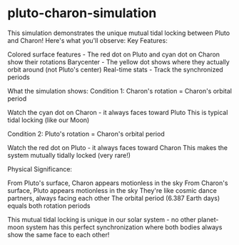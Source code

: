 # pluto-charon-simulation
This simulation demonstrates the unique mutual tidal locking between Pluto and Charon! 
Here's what you'll observe:
Key Features:

Colored surface features - The red dot on Pluto and cyan dot on Charon show their rotations
Barycenter - The yellow dot shows where they actually orbit around (not Pluto's center)
Real-time stats - Track the synchronized periods

What the simulation shows:
Condition 1: Charon's rotation = Charon's orbital period

Watch the cyan dot on Charon - it always faces toward Pluto
This is typical tidal locking (like our Moon)

Condition 2: Pluto's rotation = Charon's orbital period

Watch the red dot on Pluto - it always faces toward Charon
This makes the system mutually tidally locked (very rare!)

Physical Significance:

From Pluto's surface, Charon appears motionless in the sky
From Charon's surface, Pluto appears motionless in the sky
They're like cosmic dance partners, always facing each other
The orbital period (6.387 Earth days) equals both rotation periods

This mutual tidal locking is unique in our solar system - no other planet-moon system has this perfect synchronization where both bodies always show the same face to each other!
